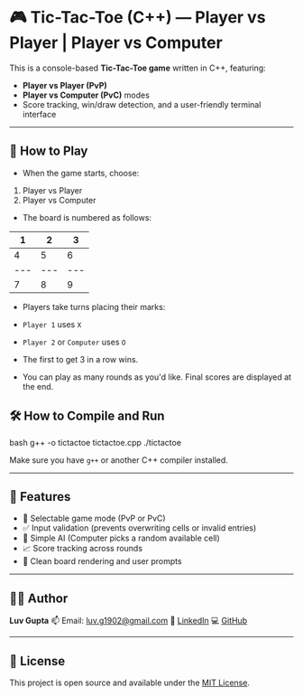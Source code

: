 
# 🎮 Tic-Tac-Toe (C++) — Player vs Player | Player vs Computer

This is a console-based **Tic-Tac-Toe game** written in C++, featuring:
- **Player vs Player (PvP)**
- **Player vs Computer (PvC)** modes
- Score tracking, win/draw detection, and a user-friendly terminal interface

---

## 🧠 How to Play

- When the game starts, choose:

1. Player vs Player
2. Player vs Computer


- The board is numbered as follows:

| 1   | 2   | 3   |
| --- | --- | --- |
| 4   | 5   | 6   |
| --- | --- | --- |
| 7   | 8   | 9   |


- Players take turns placing their marks:
- `Player 1` uses `X`
- `Player 2` or `Computer` uses `O`

- The first to get 3 in a row wins.

- You can play as many rounds as you'd like. Final scores are displayed at the end.


## 🛠️ How to Compile and Run

bash
g++ -o tictactoe tictactoe.cpp
./tictactoe


Make sure you have `g++` or another C++ compiler installed.

---

## 🎯 Features

* 🔄 Selectable game mode (PvP or PvC)
* ✅ Input validation (prevents overwriting cells or invalid entries)
* 🧠 Simple AI (Computer picks a random available cell)
* 📈 Score tracking across rounds
* 🧼 Clean board rendering and user prompts

---


## 👨‍💻 Author

**Luv Gupta**
📫 Email: [luv.g1902@gmail.com](mailto:luv.g1902@gmail.com)
🔗 [LinkedIn](https://linkedin.com/in/luv-gupta-1842322b0)
💻 [GitHub](https://github.com/luv219)

---

## 📜 License

This project is open source and available under the [MIT License](LICENSE).


